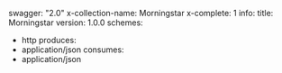 swagger: "2.0"
x-collection-name: Morningstar
x-complete: 1
info:
  title: Morningstar
  version: 1.0.0
schemes:
- http
produces:
- application/json
consumes:
- application/json